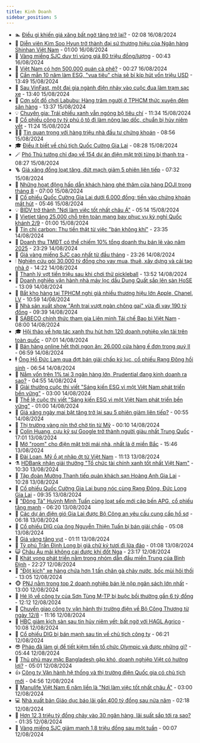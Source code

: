 ```yaml
---
title: Kinh Doanh
sidebar_position: 5
---
```


<!-- dantri-kinh-doanh:START -->
- 🏊 [Điều gì khiến giá xăng bất ngờ tăng trở lại?](https://dantri.com.vn/kinh-doanh/dieu-gi-khien-gia-xang-bat-ngo-tang-tro-lai-20240816015305945.htm) - 02:08 16/08/2024
- 🦆 [Diễn viên Kim Soo Hyun trở thành đại sứ thương hiệu của Ngân hàng Shinhan Việt Nam](https://dantri.com.vn/kinh-doanh/dien-vien-kim-soo-hyun-tro-thanh-dai-su-thuong-hieu-cua-ngan-hang-shinhan-viet-nam-20240816072547341.htm) - 01:00 16/08/2024
- 🦄 [Vàng miếng SJC duy trì vùng giá 80 triệu đồng/lượng](https://dantri.com.vn/kinh-doanh/vang-mieng-sjc-duy-tri-vung-gia-80-trieu-dongluong-20240815233854000.htm) - 00:43 16/08/2024
- 🌝 [Việt Nam có hơn 500.000 quán cà phê?](https://dantri.com.vn/kinh-doanh/viet-nam-co-hon-500000-quan-ca-phe-20240815233500946.htm) - 00:27 16/08/2024
- 💃 [Cần mẫn 10 năm làm ESG, &quot;vua tiêu&quot; chia sẻ bí kíp hút vốn triệu USD](https://dantri.com.vn/kinh-doanh/can-man-10-nam-lam-esg-vua-tieu-chia-se-bi-kip-hut-von-trieu-usd-20240815174743280.htm) - 13:49 15/08/2024
- 🦏 [Sau VinFast, một đại gia ngành điện nhảy vào cuộc đua làm trạm sạc xe](https://dantri.com.vn/kinh-doanh/sau-vinfast-mot-dai-gia-nganh-dien-nhay-vao-cuoc-dua-lam-tram-sac-xe-20240815175511807.htm) - 13:40 15/08/2024
- 🦩 [Cơn sốt đồ chơi Labubu: Hàng trăm người ở TPHCM thức xuyên đêm săn hàng](https://dantri.com.vn/kinh-doanh/con-sot-do-choi-labubu-hang-tram-nguoi-o-tphcm-thuc-xuyen-dem-san-hang-20240815183816071.htm) - 13:37 15/08/2024
- 💡 [Chuyên gia: Trái phiếu xanh vẫn ngóng bộ tiêu chí](https://dantri.com.vn/kinh-doanh/chuyen-gia-trai-phieu-xanh-van-ngong-bo-tieu-chi-20240815172733724.htm) - 11:34 15/08/2024
- 🌊 [Cổ phiếu công ty tỷ phú ô tô đi làm nông lao dốc, chuẩn bị hủy niêm yết](https://dantri.com.vn/kinh-doanh/co-phieu-cong-ty-ty-phu-o-to-di-lam-nong-lao-doc-chuan-bi-huy-niem-yet-20240815171743229.htm) - 11:24 15/08/2024
- 🧑‍💻 [Tin quan trọng với hàng triệu nhà đầu tư chứng khoán](https://dantri.com.vn/kinh-doanh/tin-quan-trong-voi-hang-trieu-nha-dau-tu-chung-khoan-20240815131647126.htm) - 08:56 15/08/2024
- 🎓 [Điều ít biết về chủ tịch Quốc Cường Gia Lai](https://dantri.com.vn/kinh-doanh/dieu-it-biet-ve-chu-tich-quoc-cuong-gia-lai-20240815142133810.htm) - 08:28 15/08/2024
- 🪄 [Phó Thủ tướng chỉ đạo về 154 dự án điện mặt trời từng bị thanh tra](https://dantri.com.vn/kinh-doanh/pho-thu-tuong-chi-dao-ve-154-du-an-dien-mat-troi-tung-bi-thanh-tra-20240815123840440.htm) - 08:27 15/08/2024
- 🪜 [Giá xăng đồng loạt tăng, đứt mạch giảm 5 phiên liên tiếp](https://dantri.com.vn/kinh-doanh/gia-xang-dong-loat-tang-dut-mach-giam-5-phien-lien-tiep-20240815141811954.htm) - 07:32 15/08/2024
- 🦄 [Những hoạt động hấp dẫn khách hàng ghé thăm cửa hàng DOJI trong tháng 8](https://dantri.com.vn/kinh-doanh/nhung-hoat-dong-hap-dan-khach-hang-ghe-tham-cua-hang-doji-trong-thang-8-20240815135531106.htm) - 07:00 15/08/2024
- 💯 [Cổ phiếu Quốc Cường Gia Lai dưới 6.000 đồng; tiền vào chứng khoán mất hút](https://dantri.com.vn/kinh-doanh/co-phieu-quoc-cuong-gia-lai-duoi-6000-dong-tien-vao-chung-khoan-mat-hut-20240815124240949.htm) - 05:46 15/08/2024
- 💡 [BIDV trở thành &quot;Nơi làm việc tốt nhất châu Á&quot;](https://dantri.com.vn/kinh-doanh/bidv-tro-thanh-noi-lam-viec-tot-nhat-chau-a-20240815114715475.htm) - 05:14 15/08/2024
- 🧰 [Vietjet tăng 25.000 chỗ trên toàn mạng bay phục vụ kỳ nghỉ Quốc khánh 2/9](https://dantri.com.vn/kinh-doanh/vietjet-tang-25000-cho-tren-toan-mang-bay-phuc-vu-ky-nghi-quoc-khanh-29-20240815074342786.htm) - 01:00 15/08/2024
- 🎊 [Tín chỉ carbon: Thu tiền thật từ việc &quot;bán không khí&quot;](https://dantri.com.vn/kinh-doanh/tin-chi-carbon-thu-tien-that-tu-viec-ban-khong-khi-20240804173542976.htm) - 23:35 14/08/2024
- 🔭 [Doanh thu TMĐT có thể chiếm 10% tổng doanh thu bán lẻ vào năm 2025](https://dantri.com.vn/kinh-doanh/doanh-thu-tmdt-co-the-chiem-10-tong-doanh-thu-ban-le-vao-nam-2025-20240814132841928.htm) - 23:29 14/08/2024
- 💼 [Giá vàng miếng SJC cao nhất từ đầu tháng](https://dantri.com.vn/kinh-doanh/gia-vang-mieng-sjc-cao-nhat-tu-dau-thang-20240815021048449.htm) - 23:26 14/08/2024
- 🕯 [Nghiên cứu gói 30.000 tỷ đồng cho vay mua, thuê, xây dựng và cải tạo nhà ở](https://dantri.com.vn/kinh-doanh/nghien-cuu-goi-30000-ty-dong-cho-vay-mua-thue-xay-dung-va-cai-tao-nha-o-20240814202752684.htm) - 14:22 14/08/2024
- 🫣 [Thanh lý vợt tiền triệu sau khi chơi thử pickleball](https://dantri.com.vn/kinh-doanh/thanh-ly-vot-tien-trieu-sau-khi-choi-thu-pickleball-20240814180159469.htm) - 13:52 14/08/2024
- 🤠 [Doanh nghiệp vận hành nhà máy lọc dầu Dung Quất sắp lên sàn HoSE](https://dantri.com.vn/kinh-doanh/doanh-nghiep-van-hanh-nha-may-loc-dau-dung-quat-sap-len-san-hose-20240814160503562.htm) - 13:09 14/08/2024
- 🌈 [Bắt kho hàng tại TPHCM nghi giả nhiều thương hiệu lớn Apple, Chanel, LV](https://dantri.com.vn/kinh-doanh/bat-kho-hang-tai-tphcm-nghi-gia-nhieu-thuong-hieu-lon-apple-chanel-lv-20240814172806646.htm) - 10:59 14/08/2024
- 🦅 [Nhà sản xuất show &quot;Anh trai vượt ngàn chông gai&quot; vừa đi vay 190 tỷ đồng](https://dantri.com.vn/kinh-doanh/nha-san-xuat-show-anh-trai-vuot-ngan-chong-gai-vua-di-vay-190-ty-dong-20240814154858664.htm) - 09:39 14/08/2024
- 🌁 [SABECO chính thức tham gia Liên minh Tái chế Bao bì Việt Nam](https://dantri.com.vn/kinh-doanh/sabeco-chinh-thuc-tham-gia-lien-minh-tai-che-bao-bi-viet-nam-20240814142912274.htm) - 08:00 14/08/2024
- 🎓 [Hội thảo về hợp tác xanh thu hút hơn 120 doanh nghiệp vận tải trên toàn quốc](https://dantri.com.vn/kinh-doanh/hoi-thao-ve-hop-tac-xanh-thu-hut-hon-120-doanh-nghiep-van-tai-tren-toan-quoc-20240814134637263.htm) - 07:01 14/08/2024
- 📝 [Bán hàng online hết thời ngon ăn: 26.000 cửa hàng ế đơn trong quý II](https://dantri.com.vn/kinh-doanh/ban-hang-online-het-thoi-ngon-an-26000-cua-hang-e-don-trong-quy-ii-20240814111858694.htm) - 06:59 14/08/2024
- 🕴 [Ông Hồ Đức Lam qua đợt bán giải chấp kỷ lục, cổ phiếu Rạng Đông hồi sinh](https://dantri.com.vn/kinh-doanh/ong-ho-duc-lam-qua-dot-ban-giai-chap-ky-luc-co-phieu-rang-dong-hoi-sinh-20240814133552650.htm) - 06:54 14/08/2024
- 🧰 [Nắm vốn trên 1% tại 3 ngân hàng lớn, Prudential đang kinh doanh ra sao?](https://dantri.com.vn/kinh-doanh/nam-von-tren-1-tai-3-ngan-hang-lon-prudential-dang-kinh-doanh-ra-sao-20240814080126285.htm) - 04:55 14/08/2024
- 🤖 [Giải thưởng cuộc thi viết &quot;Sáng kiến ESG vì một Việt Nam phát triển bền vững&quot;](https://dantri.com.vn/kinh-doanh/giai-thuong-cuoc-thi-viet-sang-kien-esg-vi-mot-viet-nam-phat-trien-ben-vung-20240724125835763.htm) - 03:00 14/08/2024
- 🤠 [Thể lệ cuộc thi viết &quot;Sáng kiến ESG vì một Việt Nam phát triển bền vững&quot;](https://dantri.com.vn/kinh-doanh/the-le-cuoc-thi-viet-sang-kien-esg-vi-mot-viet-nam-phat-trien-ben-vung-20240724124000926.htm) - 01:00 14/08/2024
- 🌮 [Giá xăng ngày mai bật tăng trở lại sau 5 phiên giảm liên tiếp?](https://dantri.com.vn/kinh-doanh/gia-xang-ngay-mai-bat-tang-tro-lai-sau-5-phien-giam-lien-tiep-20240814072633535.htm) - 00:55 14/08/2024
- 🦄 [Thị trường vàng nín thở chờ tin từ Mỹ](https://dantri.com.vn/kinh-doanh/thi-truong-vang-nin-tho-cho-tin-tu-my-20240814020840157.htm) - 00:10 14/08/2024
- 👺 [Colin Huang, cựu kỹ sư Google trở thành người giàu nhất Trung Quốc](https://dantri.com.vn/kinh-doanh/colin-huang-cuu-ky-su-google-tro-thanh-nguoi-giau-nhat-trung-quoc-20240813004355542.htm) - 17:01 13/08/2024
- 🤗 [Mở &quot;room&quot; cho điện mặt trời mái nhà, nhất là ở miền Bắc](https://dantri.com.vn/kinh-doanh/mo-room-cho-dien-mat-troi-mai-nha-nhat-la-o-mien-bac-20240813205108453.htm) - 15:46 13/08/2024
- 💪 [Đài Loan, Mỹ ồ ạt nhập ớt từ Việt Nam](https://dantri.com.vn/kinh-doanh/dai-loan-my-o-at-nhap-ot-tu-viet-nam-20240813175930255.htm) - 11:13 13/08/2024
- ⚗️ [HDBank nhận giải thưởng &quot;Tổ chức tài chính xanh tốt nhất Việt Nam&quot;](https://dantri.com.vn/kinh-doanh/hdbank-nhan-giai-thuong-to-chuc-tai-chinh-xanh-tot-nhat-viet-nam-20240813170554716.htm) - 10:30 13/08/2024
- 🧠 [Tập đoàn Mường Thanh tiếp quản khách sạn Hoàng Anh Gia Lai](https://dantri.com.vn/kinh-doanh/tap-doan-muong-thanh-tiep-quan-khach-san-hoang-anh-gia-lai-20240813164850208.htm) - 10:28 13/08/2024
- 🗽 [Cổ phiếu Quốc Cường Gia Lai bung nóc cùng Rạng Đông, Đức Long Gia Lai](https://dantri.com.vn/kinh-doanh/co-phieu-quoc-cuong-gia-lai-bung-noc-cung-rang-dong-duc-long-gia-lai-20240813162856968.htm) - 09:35 13/08/2024
- 🫣 [&quot;Đông Tà&quot; Huỳnh Minh Tuấn cùng loạt sếp mới cập bến APG, cổ phiếu tăng mạnh](https://dantri.com.vn/kinh-doanh/dong-ta-huynh-minh-tuan-cung-loat-sep-moi-cap-ben-apg-co-phieu-tang-manh-20240813130842517.htm) - 06:20 13/08/2024
- 🫣 [Các dự án điện gió Gia Lai được Bộ Công an yêu cầu cung cấp hồ sơ](https://dantri.com.vn/kinh-doanh/cac-du-an-dien-gio-gia-lai-duoc-bo-cong-an-yeu-cau-cung-cap-ho-so-20240813102457553.htm) - 06:18 13/08/2024
- 🫣 [Cổ phiếu DIG của ông Nguyễn Thiện Tuấn bị bán giải chấp](https://dantri.com.vn/kinh-doanh/co-phieu-dig-cua-ong-nguyen-thien-tuan-bi-ban-giai-chap-20240813100237793.htm) - 05:08 13/08/2024
- 💂 [Giá vàng tăng vụt](https://dantri.com.vn/kinh-doanh/gia-vang-tang-vut-20240813002445234.htm) - 01:11 13/08/2024
- 💫 [Tỷ phú Trần Đình Long bị giả chữ ký tươi đi lừa đảo](https://dantri.com.vn/kinh-doanh/ty-phu-tran-dinh-long-bi-gia-chu-ky-tuoi-di-lua-dao-20240813072532841.htm) - 01:08 13/08/2024
- 😺 [Châu Âu mãi không cai được khí đốt Nga](https://dantri.com.vn/kinh-doanh/chau-au-mai-khong-cai-duoc-khi-dot-nga-20240810154742361.htm) - 23:17 12/08/2024
- 🦆 [Khát vọng phát triển nằm trong nhóm dẫn đầu miền Trung của Bình Định](https://dantri.com.vn/kinh-doanh/khat-vong-phat-trien-nam-trong-nhom-dan-dau-mien-trung-cua-binh-dinh-20240809212513596.htm) - 22:27 12/08/2024
- 👀 [&quot;Đột kích&quot; xe hàng chứa hơn 1 tấn chân gà chảy nước, bốc mùi hôi thối](https://dantri.com.vn/kinh-doanh/dot-kich-xe-hang-chua-hon-1-tan-chan-ga-chay-nuoc-boc-mui-hoi-thoi-20240812171830189.htm) - 13:05 12/08/2024
- 🐵 [PNJ nằm trong top 2 doanh nghiệp bán lẻ nộp ngân sách lớn nhất](https://dantri.com.vn/kinh-doanh/pnj-nam-trong-top-2-doanh-nghiep-ban-le-nop-ngan-sach-lon-nhat-20240812182354515.htm) - 13:00 12/08/2024
- 🤖 [Hé lộ về công ty của Sơn Tùng M-TP bị buộc bồi thường gần 6 tỷ đồng](https://dantri.com.vn/kinh-doanh/he-lo-ve-cong-ty-cua-son-tung-m-tp-bi-buoc-boi-thuong-gan-6-ty-dong-20240812182750311.htm) - 12:12 12/08/2024
- 💂 [Chuyển giao công ty vận hành thị trường điện về Bộ Công Thương từ ngày 12/8](https://dantri.com.vn/kinh-doanh/chuyen-giao-cong-ty-van-hanh-thi-truong-dien-ve-bo-cong-thuong-tu-ngay-128-20240812164859865.htm) - 11:16 12/08/2024
- 🦆 [HBC giảm kịch sàn sau tin hủy niêm yết; bất ngờ với HAGL Agrico](https://dantri.com.vn/kinh-doanh/hbc-giam-kich-san-sau-tin-huy-niem-yet-bat-ngo-voi-hagl-agrico-20240812165206215.htm) - 10:08 12/08/2024
- 🦅 [Cổ phiếu DIG bị bán mạnh sau tin về chủ tịch công ty](https://dantri.com.vn/kinh-doanh/co-phieu-dig-bi-ban-manh-sau-tin-ve-chu-tich-cong-ty-20240812131222774.htm) - 06:21 12/08/2024
- 😎 [Pháp đã làm gì để tiết kiệm tiền tổ chức Olympic và được những gì?](https://dantri.com.vn/kinh-doanh/phap-da-lam-gi-de-tiet-kiem-tien-to-chuc-olympic-va-duoc-nhung-gi-20240802162702412.htm) - 05:44 12/08/2024
- 🐎 [Thủ phủ may mặc Bangladesh gặp khó, doanh nghiệp Việt có hưởng lợi?](https://dantri.com.vn/kinh-doanh/thu-phu-may-mac-bangladesh-gap-kho-doanh-nghiep-viet-co-huong-loi-20240812111100928.htm) - 05:01 12/08/2024
- 👍 [Công ty Vận hành hệ thống và thị trường điện Quốc gia có chủ tịch mới](https://dantri.com.vn/kinh-doanh/cong-ty-van-hanh-he-thong-va-thi-truong-dien-quoc-gia-co-chu-tich-moi-20240807110115562.htm) - 04:56 12/08/2024
- 🦒 [Manulife Việt Nam 6 năm liền là &quot;Nơi làm việc tốt nhất châu Á&quot;](https://dantri.com.vn/kinh-doanh/manulife-viet-nam-6-nam-lien-la-noi-lam-viec-tot-nhat-chau-a-20240812095122414.htm) - 03:00 12/08/2024
- 💻 [Nhà xuất bản Giáo dục báo lãi gần 400 tỷ đồng sau nửa năm](https://dantri.com.vn/kinh-doanh/nha-xuat-ban-giao-duc-bao-lai-gan-400-ty-dong-sau-nua-nam-20240812073135075.htm) - 02:18 12/08/2024
- 👺 [Hơn 12,3 triệu tỷ đồng chảy vào 30 ngân hàng, lãi suất sắp tới ra sao?](https://dantri.com.vn/kinh-doanh/hon-123-trieu-ty-dong-chay-vao-30-ngan-hang-lai-suat-sap-toi-ra-sao-20240812004915448.htm) - 01:35 12/08/2024
- 🧐 [Vàng miếng SJC giảm mạnh 1,8 triệu đồng sau một tuần](https://dantri.com.vn/kinh-doanh/vang-mieng-sjc-giam-manh-18-trieu-dong-sau-mot-tuan-20240812032532418.htm) - 00:07 12/08/2024<!-- dantri-kinh-doanh:END -->
